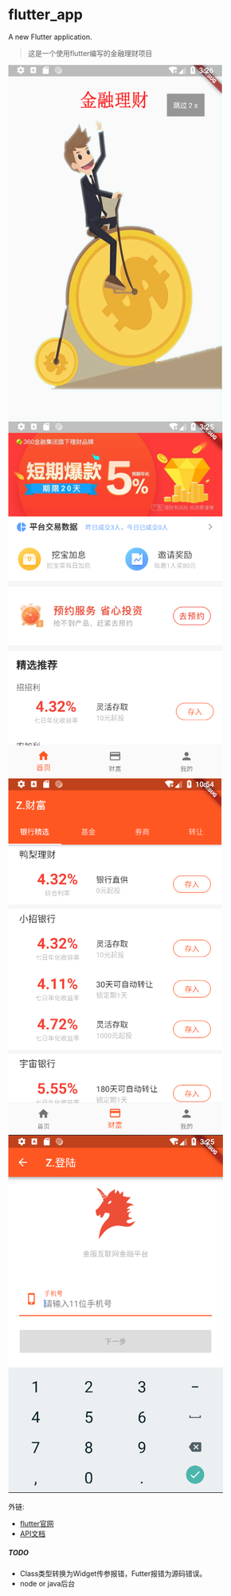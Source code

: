 # flutter_app

A new Flutter application.

> 这是一个使用flutter编写的金融理财项目

![首屏图](preview/projector_page.png)
![首页](preview/home_page.png)
![银行理财页](preview/bank_section.png)
![登录页](preview/login_page.png)


外链:
- [flutter官网](https://flutter.io/docs/get-started/codelab)
- [API文档](https://flutter.io/docs/cookbook)

##### TODO
* Class类型转换为Widget传参报错，Futter报错为源码错误。
* node or java后台